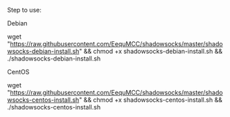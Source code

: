 Step to use:

Debian

wget "https://raw.githubusercontent.com/EequMCC/shadowsocks/master/shadowsocks-debian-install.sh" && chmod +x shadowsocks-debian-install.sh && ./shadowsocks-debian-install.sh

CentOS

wget "https://raw.githubusercontent.com/EequMCC/shadowsocks/master/shadowsocks-centos-install.sh" && chmod +x shadowsocks-centos-install.sh && ./shadowsocks-centos-install.sh
